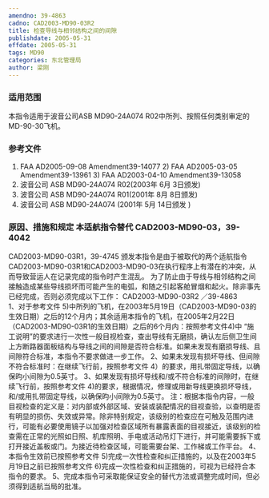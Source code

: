 ```yaml
---
amendno: 39-4863
cadno: CAD2003-MD90-03R2
title: 检查导线与相邻结构之间的间隙
publishdate: 2005-05-31
effdate: 2005-05-31
tags: MD90
categories: 东北管理局
author: 梁刚
---
```


### 适用范围 
本指令适用于波音公司ASB MD90-24A074 R02中所列、按照任何类别审定的MD-90-30飞机。

### 参考文件
1) FAA AD2005-09-08 Amendment39-14077 2) FAA AD2005-03-05 Amendment39-13961 3) FAA AD2003-04-10 Amendment39-13058 
4) 波音公司 ASB MD90-24A074 R02(2003年 6月 3日颁发) 
5) 波音公司 ASB MD90-24A074 R01(2001年 8月 8日颁发) 
6) 波音公司 ASB MD90-24A074 (2001年 5月 14日颁发 )

### 原因、措施和规定 本适航指令替代 CAD2003-MD90-03，39-4042

 CAD2003-MD90-03R1，39-4745
颁发本指令是由于被取代的两个适航指令CAD2003-MD90-03R1和CAD2003-MD90-03在执行程序上有潜在的冲突，从而导致营运人在记录完成的指令时产生混乱。 
为了防止由于导线与相邻结构之间接触造成某些导线损坏而可能产生的电弧，和随之引起客舱冒烟和起火。除非事先已经完成，否则必须完成以下工作： 
  CAD2003-MD90-03R2  ／39-4863   
1、对于参考文件 5)中所列的飞机，在2003年5月19日（CAD2003-MD90-03的生效日期）之后的12个月内；其余适用本指令的飞机，在2005年2月22日（CAD2003-MD90-03R1的生效日期）之后的6个月内：按照参考文件4)中 “施工说明”的要求进行一次性一般目视检查，查出导线有无磨损，确认左后侧卫生间上方断路器面板结构与导线之间的间隙是否符合标准。如果未发现有磨损导线、且间隙符合标准，本指令不要求做进一步工作。 
2、如果未发现有损坏导线、但间隙不符合标准时：在继续飞行前，按照参考文件 4）的要求，用扎带固定导线，以确保昀小间隙为0.5英寸。 
3、如果发现有损坏导线和/或不符合标准的间隙时，在继续飞行前，按照参考文件 4)的要求，根据情况，修理或用新导线更换损坏导线，和/或用扎带固定导线，以确保昀小间隙为0.5英寸。 
注：根据本指令内容，一般目视检查的定义是：对内部或外部区域、安装或装配情况的目视查验，以查明是否有明显的损伤、失效或异常。除非特别规定，该级别的检查应在可触及范围内进行，可能有必要使用镜子以加强对检查区域所有暴露表面的目视接近，该级别的检查需在正常的光照如日照、机库照明、手电或活动吊灯下进行，并可能需要拆下或打开接近盖板或门。为接近待检查区域，可能需要台架、工作梯或工作平台。 
4、本指令生效前已按照参考文件 5)完成一次性检查和纠正措施的，以及在2003年5月19日之前已按照参考文件 6)完成一次性检查和纠正措施的，可视为已经符合本指令的要求。 
5、完成本指令可采取能保证安全的替代方法或调整完成时间，但必须得到适航当局的批准。 
